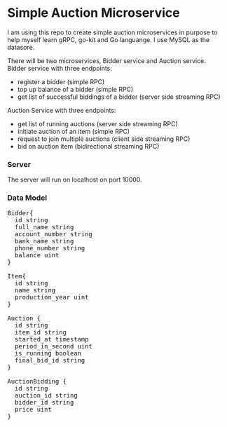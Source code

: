 # Simple Auction Microservice

I am using this repo to create simple auction microservices in purpose to help myself learn gRPC, go-kit and Go languange. I use MySQL as the datasore.

There will be two microservices, Bidder service and Auction service.\
Bidder service with three endpoints:
- register a bidder (simple RPC)
- top up balance of a bidder (simple RPC)
- get list of successful biddings of a bidder (server side streaming RPC)

Auction Service with three endpoints:
- get list of running auctions (server side streaming RPC)
- initiate auction of an item (simple RPC)
- request to join multiple auctions (client side streaming RPC)
- bid on auction item (bidirectional streaming RPC)

### Server
The server will run on localhost on port 10000.

### Data Model
<pre>
Bidder{
  id string
  full_name string
  account_number string
  bank_name string
  phone_number string
  balance uint
}

Item{
  id string
  name string
  production_year uint
}

Auction {
  id string
  item_id string
  started_at timestamp
  period_in_second uint
  is_running boolean
  final_bid_id string
}

AuctionBidding {
  id string
  auction_id string
  bidder_id string
  price uint
}
</pre>
